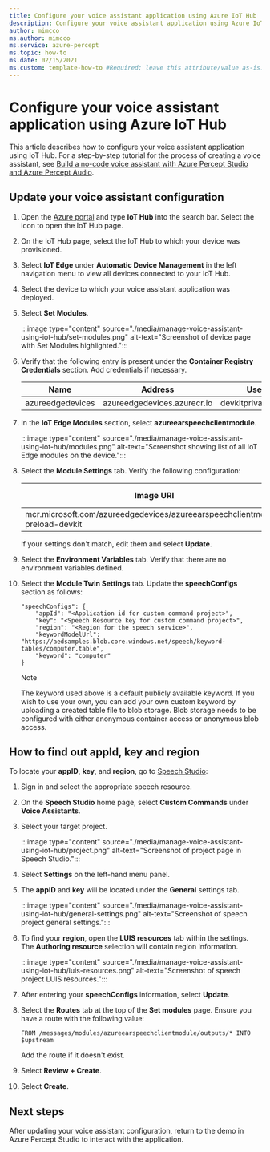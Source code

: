 ```yaml
---
title: Configure your voice assistant application using Azure IoT Hub
description: Configure your voice assistant application using Azure IoT Hub
author: mimcco
ms.author: mimcco
ms.service: azure-percept
ms.topic: how-to
ms.date: 02/15/2021
ms.custom: template-how-to #Required; leave this attribute/value as-is.
---
```


# Configure your voice assistant application using Azure IoT Hub

This article describes how to configure your voice assistant application using IoT Hub. For a step-by-step tutorial for the process of creating a voice assistant, see [Build a no-code voice assistant with Azure Percept Studio and Azure Percept Audio](./tutorial-no-code-speech.md).

## Update your voice assistant configuration

1. Open the [Azure portal](https://portal.azure.com) and type **IoT Hub** into the search bar. Select the icon to open the IoT Hub page.

1. On the IoT Hub page, select the IoT Hub to which your device was provisioned.

1. Select **IoT Edge** under **Automatic Device Management** in the left navigation menu to view all devices connected to your IoT Hub.

1. Select the device to which your voice assistant application was deployed.

1. Select **Set Modules**.

    :::image type="content" source="./media/manage-voice-assistant-using-iot-hub/set-modules.png" alt-text="Screenshot of device page with Set Modules highlighted.":::

1. Verify that the following entry is present under the **Container Registry Credentials** section. Add credentials if necessary.

    |Name|Address|Username|Password|
    |----|-------|--------|--------|
    |azureedgedevices|azureedgedevices.azurecr.io|devkitprivatepreviewpull|

1. In the **IoT Edge Modules** section, select **azureearspeechclientmodule**.

    :::image type="content" source="./media/manage-voice-assistant-using-iot-hub/modules.png" alt-text="Screenshot showing list of all IoT Edge modules on the device.":::

1. Select the **Module Settings** tab. Verify the following configuration:

    Image URI|Restart Policy|Desired Status
    ---------|--------------|--------------
    mcr.microsoft.com/azureedgedevices/azureearspeechclientmodule: preload-devkit|always|running

    If your settings don't match, edit them and select **Update**.

1. Select the **Environment Variables** tab. Verify that there are no environment variables defined.

1. Select the **Module Twin Settings** tab. Update the **speechConfigs** section as follows:

    ```
    "speechConfigs": {
        "appId": "<Application id for custom command project>",
        "key": "<Speech Resource key for custom command project>",
        "region": "<Region for the speech service>",
        "keywordModelUrl": "https://aedsamples.blob.core.windows.net/speech/keyword-tables/computer.table",
        "keyword": "computer"
    }
    ```

    > [!NOTE]
    > The keyword used above is a default publicly available keyword. If you wish to use your own, you can add your own custom keyword by uploading a created table file to blob storage. Blob storage needs to be configured with either anonymous container access or anonymous blob access.

## How to find out appId, key and region

To locate your **appID**, **key**, and **region**, go to [Speech Studio](https://speech.microsoft.com/):

1. Sign in and select the appropriate speech resource.
1. On the **Speech Studio** home page, select **Custom Commands** under **Voice Assistants**.
1. Select your target project.

    :::image type="content" source="./media/manage-voice-assistant-using-iot-hub/project.png" alt-text="Screenshot of project page in Speech Studio.":::

1. Select **Settings** on the left-hand menu panel.
1. The **appID** and **key** will be located under the **General** settings tab.

    :::image type="content" source="./media/manage-voice-assistant-using-iot-hub/general-settings.png" alt-text="Screenshot of speech project general settings.":::

1. To find your **region**, open the **LUIS resources** tab within the settings. The **Authoring resource** selection will contain region information.

    :::image type="content" source="./media/manage-voice-assistant-using-iot-hub/luis-resources.png" alt-text="Screenshot of speech project LUIS resources.":::

1. After entering your **speechConfigs** information, select **Update**.

1. Select the **Routes** tab at the top of the **Set modules** page. Ensure you have a route with the following value:

    ```
    FROM /messages/modules/azureearspeechclientmodule/outputs/* INTO $upstream
    ```

    Add the route if it doesn't exist.

1. Select **Review + Create**.

1. Select **Create**.


## Next steps

After updating your voice assistant configuration, return to the demo in Azure Percept Studio to interact with the application.

